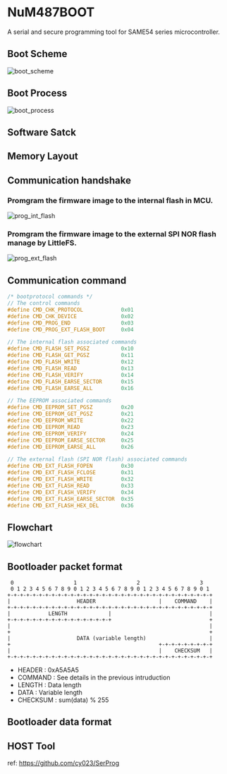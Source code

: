 # NuM487BOOT

A serial and secure programming tool for SAME54 series microcontroller.

## Boot Scheme

![boot_scheme](./Img/boot_scheme.png)

## Boot Process

![boot_process](./Img/boot_process.png)

## Software Satck

## Memory Layout

## Communication handshake
### Promgram the firmware image to the internal flash in MCU.
![prog_int_flash](./Img/communication_handshake_prog_internal_flash.png)

### Promgram the firmware image to the external SPI NOR flash manage by LittleFS.
![prog_ext_flash](./Img/communication_handshake_prog_external_flash.png)

## Communication command
```c
/* bootprotocol commands */
// The control commands
#define CMD_CHK_PROTOCOL            0x01
#define CMD_CHK_DEVICE              0x02
#define CMD_PROG_END                0x03
#define CMD_PROG_EXT_FLASH_BOOT     0x04

// The internal flash associated commands
#define CMD_FLASH_SET_PGSZ          0x10
#define CMD_FLASH_GET_PGSZ          0x11
#define CMD_FLASH_WRITE             0x12
#define CMD_FLASH_READ              0x13
#define CMD_FLASH_VERIFY            0x14
#define CMD_FLASH_EARSE_SECTOR      0x15
#define CMD_FLASH_EARSE_ALL         0x16

// The EEPROM associated commands
#define CMD_EEPROM_SET_PGSZ         0x20
#define CMD_EEPROM_GET_PGSZ         0x21
#define CMD_EEPROM_WRITE            0x22
#define CMD_EEPROM_READ             0x23
#define CMD_EEPROM_VERIFY           0x24
#define CMD_EEPROM_EARSE_SECTOR     0x25
#define CMD_EEPROM_EARSE_ALL        0x26

// The external flash (SPI NOR flash) associated commands
#define CMD_EXT_FLASH_FOPEN         0x30
#define CMD_EXT_FLASH_FCLOSE        0x31
#define CMD_EXT_FLASH_WRITE         0x32
#define CMD_EXT_FLASH_READ          0x33
#define CMD_EXT_FLASH_VERIFY        0x34
#define CMD_EXT_FLASH_EARSE_SECTOR  0x35
#define CMD_EXT_FLASH_HEX_DEL       0x36
```

## Flowchart

![flowchart](./Img/flowchart.png)

## Bootloader packet format
```
 0                   1                   2                   3
 0 1 2 3 4 5 6 7 8 9 0 1 2 3 4 5 6 7 8 9 0 1 2 3 4 5 6 7 8 9 0 1
+-+-+-+-+-+-+-+-+-+-+-+-+-+-+-+-+-+-+-+-+-+-+-+-+-+-+-+-+-+-+-+-+
|                     HEADER                    |    COMMAND    |
+-+-+-+-+-+-+-+-+-+-+-+-+-+-+-+-+-+-+-+-+-+-+-+-+-+-+-+-+-+-+-+-+
|            LENGTH             |                               |
+-+-+-+-+-+-+-+-+-+-+-+-+-+-+-+-+                               +
|                                                               |
+                                                               +
|                     DATA (variable length)                    |
+                                               +-+-+-+-+-+-+-+-+
|                                               |    CHECKSUM   |
+-+-+-+-+-+-+-+-+-+-+-+-+-+-+-+-+-+-+-+-+-+-+-+-+-+-+-+-+-+-+-+-+
```

- HEADER   : 0xA5A5A5
- COMMAND  : See details in the previous intruduction
- LENGTH   : Data length
- DATA     : Variable length
- CHECKSUM : sum(data) % 255

## Bootloader data format

## HOST Tool

ref: <https://github.com/cy023/SerProg>
